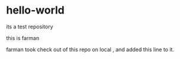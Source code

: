 # hello-world
its a test repository

this is farman

farman took check out  of this repo on local , and added this line to it.
